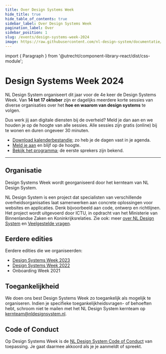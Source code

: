 ```yaml
---
title: Over Design Systems Week
hide_title: true
hide_table_of_contents: true
sidebar_label: Over Design Systems Week
pagination_label: Over
sidebar_position: 1
slug: /events/design-systems-week-2024
image: https://raw.githubusercontent.com/nl-design-system/documentatie/assets/dsw-24.png
---
```


import { Paragraph } from '@utrecht/component-library-react/dist/css-module';

# Design Systems Week 2024

<Paragraph lead>NL Design System organiseert dit jaar voor de 4e keer de Design Systems Week. Van **14 tot 17 oktober** zijn er dagelijks meerdere korte sessies van diverse organisaties over het **hoe en waarom van design systems** te volgen.</Paragraph>

<Paragraph>Dus werk jij aan digitale diensten bij de overheid? Meld je dan aan en we houden je op de hoogte van alle sessies. Alle sessies zijn gratis (online) bij te wonen en duren ongeveer 30 minuten.</Paragraph>

- [Download kalenderbestandje](/dsweek-2024/dsweek-2024.ics); zo heb je de dagen vast in je agenda.
- [Meld je aan](/events/design-systems-week/aanmelden) en blijf op de hoogte.
- [Bekijk het programma](/events/design-systems-week-2024/programma); de eerste sprekers zijn bekend.

---

## Organisatie

Design Systems Week wordt georganiseerd door het kernteam van NL Design System.

NL Design System is een project dat specialisten van verschillende overheidsorganisaties laat samenwerken aan concrete oplossingen voor websites en applicaties. Denk bijvoorbeeld aan code, ontwerp en richtlijnen. Het project wordt uitgevoerd door ICTU, in opdracht van het Ministerie van Binnenlandse Zaken en Koninkrijksrelaties. Zie ook: meer [over NL Design System](/project/over-nl-design-system) en [Veelgestelde vragen](/project/faq).

## Eerdere edities

Eerdere edities die we organiseerden:

- [Design Systems Week 2023](/events/design-systems-week-2023)
- [Design Systems Week 2022](/events/design-systems-week-2022)
- Onboarding Week 2021

## Toegankelijkheid

We doen ons best Design Systems Week zo toegankelijk als mogelijk te organiseren. Indien je specifieke toegankelijkheidsvragen- of behoeften hebt, schroom niet te mailen met het NL Design System kernteam op [kernteam@nldesignsystem.nl](mailto:kernteam@nldesignsystem.nl).

## Code of Conduct

Op Design Systems Week is de [NL Design System Code of Conduct](https://github.com/nl-design-system/.github/blob/main/CODE_OF_CONDUCT.nl.md) van toepassing. Je gaat daarmee akkoord als je je aanmeldt of spreekt.
